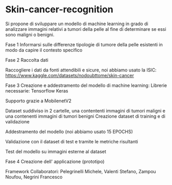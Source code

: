 # Skin-cancer-recognition
Si propone di sviluppare un modello di machine learning in grado di analizzare immagini relativi a tumori della pelle al fine di determinare se essi sono maligni o benigni.


Fase 1
Informarsi sulle differenze tipologie di tumore della pelle esistenti in modo da capire il contesto specifico

Fase 2
Raccolta dati

Raccogliere i dati da fonti attendibili e sicure, noi abbiamo usato la ISIC:
https://www.kaggle.com/datasets/nodoubttome/skin-cancer

Fase 3
Creazione e addestramento del modello di machine learning:
Librerie necessarie:
Tensorflow
Keras

Supporto grazie a MobilenetV2

Dataset suddiviso in 2 cartelle, una contententi immagini di tumori maligni e una contenenti immagini di tumori benigni
Creazione dataset di training e di validazione

Addestramento del modello (noi abbiamo usato 15 EPOCHS)

Validazione con il dataset di test e tramite le metriche risultanti

Test del modello su immagini esterne al dataset

Fase 4
Creazione dell' applicazione (prototipo)

Framework
Collaboratori:
Pelegrinelli Michele,
Valenti Stefano,
Zampou Noufou,
Negrini Francesco
